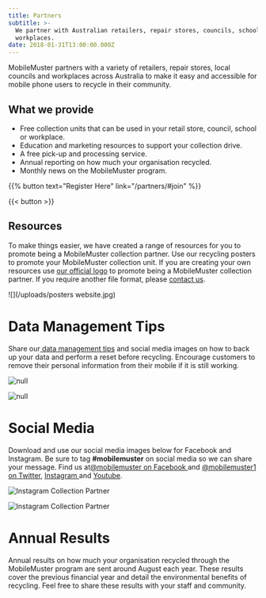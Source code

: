 ```yaml
---
title: Partners
subtitle: >-
  We partner with Australian retailers, repair stores, councils, schools and
  workplaces.
date: 2018-01-31T13:00:00.000Z
---
```

MobileMuster partners with a variety of retailers, repair stores, local councils and workplaces across Australia to make it easy and accessible for mobile phone users to recycle in their community.

## What we provide

* Free collection units that can be used in your retail store, council, school or workplace.
* Education and marketing resources to support your collection drive.
* A free pick-up and processing service.
* Annual reporting on how much your organisation recycled.
* Monthly news on the MobileMuster program.

{{% button text="Register Here" link="/partners/#join" %}}

{{< button >}}

## Resources



To make things easier, we have created a range of resources for you to promote being a MobileMuster collection partner. Use our recycling posters to promote your MobileMuster collection unit. If you are creating your own resources use [our official logo](../resources/mobilemuster-official-logo.jpg) to promote being a MobileMuster collection partner. If you require another file format, please [contact us](../contact/).

![](/uploads/posters website.jpg)

# Data Management Tips

Share our[ data management tips](https://www.mobilemuster.com.au/recycling/) and social media images on how to back up your data and perform a reset before recycling. Encourage customers to remove their personal information from their mobile if it is still working.

![null](/uploads/mob_collectionpartner_instagram_4.v1.jpg)

![null](/uploads/mob_collectionpartner_instagram_3.v1.jpg)

# Social Media

Download and use our social media images below for Facebook and Instagram. Be sure to tag **\#mobilemuster** on social media so we can share your message. Find us at[@mobilemuster on Facebook ](https://www.facebook.com/mobilemuster)and [@mobilemuster1 on Twitter](../partners/), [Instagram ](https://instagram.com/mobilemuster1)and [Youtube](https://www.youtube.com/channel/UCbDvHea3HSR87hMYdkJ50Fg).

![Instagram Collection Partner ](/uploads/mob_collectionpartner_instagram_2.v1.jpg)

![Instagram Collection Partner](/uploads/mob_collectionpartner_instagram_1.v1.jpg)

# **Annual Results**

Annual results on how much your organisation recycled through the MobileMuster program are sent around August each year. These results cover the previous financial year and detail the environmental benefits of recycling. Feel free to share these results with your staff and community.
